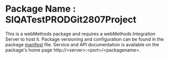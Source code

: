 # Package Name : SIQATestPRODGit2807Project
This is a webMethods package and requires a webMethods Integration Server to host it. Package versioning and configuration can be found in the package [manifest](./SIQATestPRODGit2807Project/manifest.v3) file. Service and API documentation is available on the package's home page http://&lt;server&gt;:&lt;port&gt;/&lt;packagename>.
